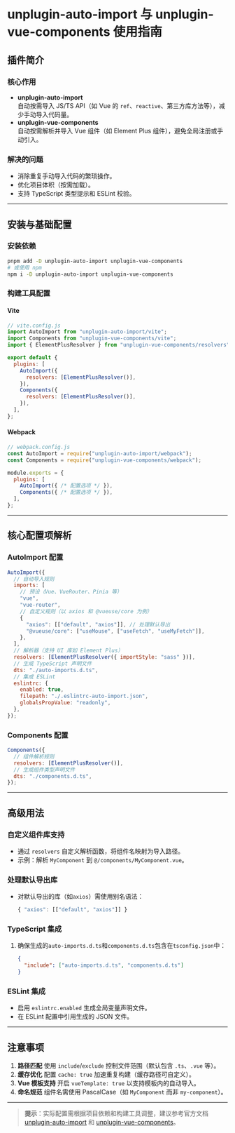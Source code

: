# unplugin-auto-import 与 unplugin-vue-components 使用指南

## 插件简介
### 核心作用
- **unplugin-auto-import**  
  自动按需导入 JS/TS API（如 Vue 的 `ref`、`reactive`、第三方库方法等），减少手动导入代码量。
- **unplugin-vue-components**  
  自动按需解析并导入 Vue 组件（如 Element Plus 组件），避免全局注册或手动引入。

### 解决的问题
- 消除重复手动导入代码的繁琐操作。
- 优化项目体积（按需加载）。
- 支持 TypeScript 类型提示和 ESLint 校验。

---

## 安装与基础配置

### 安装依赖
```bash
pnpm add -D unplugin-auto-import unplugin-vue-components
# 或使用 npm
npm i -D unplugin-auto-import unplugin-vue-components
```

### 构建工具配置

#### Vite

```javascript
// vite.config.js
import AutoImport from "unplugin-auto-import/vite";
import Components from "unplugin-vue-components/vite";
import { ElementPlusResolver } from "unplugin-vue-components/resolvers";

export default {
  plugins: [
    AutoImport({
      resolvers: [ElementPlusResolver()],
    }),
    Components({
      resolvers: [ElementPlusResolver()],
    }),
  ],
};
```

#### Webpack

```javascript
// webpack.config.js
const AutoImport = require("unplugin-auto-import/webpack");
const Components = require("unplugin-vue-components/webpack");

module.exports = {
  plugins: [
    AutoImport({ /* 配置选项 */ }),
    Components({ /* 配置选项 */ }),
  ],
};
```

------

## 核心配置项解析

### AutoImport 配置

```javascript
AutoImport({
  // 自动导入规则
  imports: [
    // 预设（Vue、VueRouter、Pinia 等）
    "vue",
    "vue-router",
    // 自定义规则（以 axios 和 @vueuse/core 为例）
    {
      "axios": [["default", "axios"]], // 处理默认导出
      "@vueuse/core": ["useMouse", ["useFetch", "useMyFetch"]],
    },
  ],
  // 解析器（支持 UI 库如 Element Plus）
  resolvers: [ElementPlusResolver({ importStyle: "sass" })],
  // 生成 TypeScript 声明文件
  dts: "./auto-imports.d.ts",
  // 集成 ESLint
  eslintrc: {
    enabled: true,
    filepath: "./.eslintrc-auto-import.json",
    globalsPropValue: "readonly",
  },
});
```

### Components 配置

```javascript
Components({
  // 组件解析规则
  resolvers: [ElementPlusResolver()],
  // 生成组件类型声明文件
  dts: "./components.d.ts",
});
```

------

## 高级用法

### 自定义组件库支持

- 通过 `resolvers` 自定义解析函数，将组件名映射为导入路径。
- 示例：解析 `MyComponent` 到 `@/components/MyComponent.vue`。

### 处理默认导出库

- 对默认导出的库（如`axios`）需使用别名语法：

  ```javascript
  { "axios": [["default", "axios"]] }
  ```

### TypeScript 集成

1. 确保生成的`auto-imports.d.ts`和`components.d.ts`包含在`tsconfig.json`中：

   ```json
   {
     "include": ["auto-imports.d.ts", "components.d.ts"]
   }
   ```

### ESLint 集成

- 启用 `eslintrc.enabled` 生成全局变量声明文件。
- 在 ESLint 配置中引用生成的 JSON 文件。

------

## 注意事项

1. **路径匹配**
   使用 `include`/`exclude` 控制文件范围（默认包含 `.ts`、`.vue` 等）。
2. **缓存优化**
   配置 `cache: true` 加速重复构建（缓存路径可自定义）。
3. **Vue 模板支持**
   开启 `vueTemplate: true` 以支持模板内的自动导入。
4. **命名规范**
   组件名需使用 PascalCase（如 `MyComponent` 而非 `my-component`）。

---

> **提示**：实际配置需根据项目依赖和构建工具调整，建议参考官方文档 [unplugin-auto-import](https://github.com/antfu/unplugin-auto-import) 和 [unplugin-vue-components](https://github.com/antfu/unplugin-vue-components)。